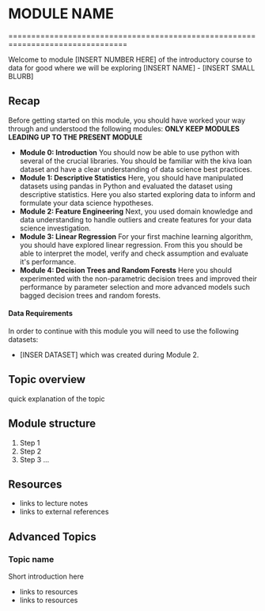 # MODULE NAME
================================================================================

Welcome to module [INSERT NUMBER HERE] of the introductory course to data for good where we will be exploring [INSERT NAME] - [INSERT SMALL BLURB]
## Recap
Before getting started on this module, you should have worked your way through and understood the following modules:
**ONLY KEEP MODULES LEADING UP TO THE PRESENT MODULE**
- **Module 0: Introduction**
You should now be able to use python with several of the crucial libraries. You should be familiar with the kiva loan dataset and have a clear understanding of data science best practices.
- **Module 1: Descriptive Statistics**
Here, you should have manipulated datasets using pandas in Python and evaluated the dataset using descriptive statistics. Here you also started exploring data to inform and formulate your data science hypotheses.
- **Module 2: Feature Engineering**
Next, you used domain knowledge and data understanding to handle outliers and create features for your data science investigation.
- **Module 3: Linear Regression**
For your first machine learning algorithm, you should have explored linear regression. From this you should be able to interpret the model, verify and check assumption and evaluate it's performance.
- **Module 4: Decision Trees and Random Forests**
Here you should experimented with the non-parametric decision trees and improved their performance by parameter selection and more advanced models such bagged decision trees and random forests.

#### Data Requirements
In order to continue with this module you will need to use the following datasets:
- [INSER DATASET] which was created during Module 2.

## Topic overview
quick explanation of the topic

## Module structure
1. Step 1
2. Step 2
3. Step 3
...

## Resources
- links to lecture notes
- links to external references

## Advanced Topics
### Topic name
Short introduction here
- links to resources
- links to resources
